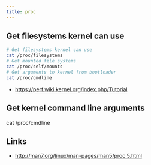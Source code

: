 ```yaml
---
title: proc
---
```


## Get filesystems kernel can use

```bash
# Get filesystems kernel can use
cat /proc/filesystems
# Get mounted file systems
cat /proc/self/mounts
# Get arguments to kernel from bootloader
cat /proc/cmdline
```

- <https://perf.wiki.kernel.org/index.php/Tutorial>

## Get kernel command line arguments

cat /proc/cmdline

## Links

- <http://man7.org/linux/man-pages/man5/proc.5.html>
